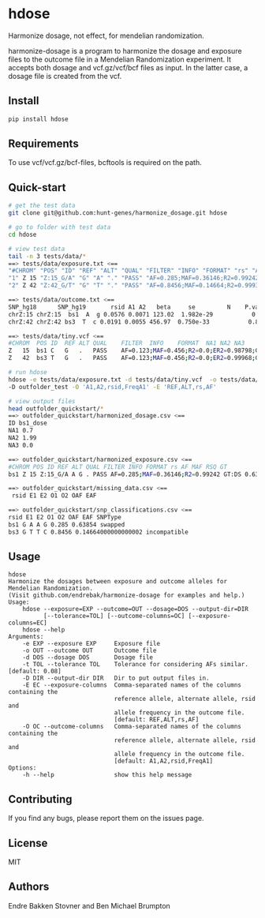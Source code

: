 # hdose

Harmonize dosage, not effect, for mendelian randomization.

harmonize-dosage is a program to harmonize the dosage and exposure files to the
outcome file in a Mendelian Randomization experiment. It accepts both dosage and
vcf.gz/vcf/bcf files as input. In the latter case, a dosage file is created from
the vcf.

## Install

```bash
pip install hdose
```

## Requirements

To use vcf/vcf.gz/bcf-files, bcftools is required on the path.

## Quick-start

```bash
# get the test data
git clone git@github.com:hunt-genes/harmonize_dosage.git hdose

# go to folder with test data
cd hdose

# view test data
tail -n 3 tests/data/*
==> tests/data/exposure.txt <==
"#CHROM" "POS" "ID" "REF" "ALT" "QUAL" "FILTER" "INFO" "FORMAT" "rs" "AF" "MAF" "RSQ" "GT"
"1" Z 15 "Z:15_G/A" "G" "A" "." "PASS" "AF=0.285;MAF=0.36146;R2=0.99242" "GT:DS" "bs1" "0.63854" "0.36146" "0.99242" "IMPUTED"
"2" Z 42 "Z:42_G/T" "G" "T" "." "PASS" "AF=0.8456;MAF=0.14664;R2=0.99933;ER2=0.97741;GENOTYPED" "GT:DS" "bs3" "0.14664" "0.14664" "0.99933" "GENOTYPED"

==> tests/data/outcome.txt <==
SNP_hg18      SNP_hg19       rsid A1 A2   beta     se         N    P.value FreqA1
chrZ:15 chrZ:15  bs1  A  g 0.0576 0.0071 123.02  1.982e-29           0.28500
chrZ:42 chrZ:42 bs3  T  c 0.0191 0.0055 456.97  0.750e-33           0.84560

==> tests/data/tiny.vcf <==
#CHROM	POS	ID	REF	ALT	QUAL	FILTER	INFO	FORMAT	NA1	NA2	NA3
Z	15	bs1	C	G	.	PASS	AF=0.123;MAF=0.456;R2=0.0;ER2=0.98798;GENOTYPED	GT:DS	1|1:1.300	1|1:0.010	0|1:2.000
Z	42	bs3	T	G	.	PASS	AF=0.123;MAF=0.456;R2=0.0;ER2=0.99968;GENOTYPED	GT:DS	0|1:2.000	0|1:0.000	1|0:1.000

# run hdose
hdose -e tests/data/exposure.txt -d tests/data/tiny.vcf  -o tests/data/outcome.txt \
-D outfolder_test -O 'A1,A2,rsid,FreqA1' -E 'REF,ALT,rs,AF'

# view output files
head outfolder_quickstart/*
==> outfolder_quickstart/harmonized_dosage.csv <==
ID bs1_dose
NA1 0.7
NA2 1.99
NA3 0.0

==> outfolder_quickstart/harmonized_exposure.csv <==
#CHROM POS ID REF ALT QUAL FILTER INFO FORMAT rs AF MAF RSQ GT
bs1 Z 15 Z:15_G/A A G . PASS AF=0.285;MAF=0.36146;R2=0.99242 GT:DS 0.63854 0.36146 0.9924200000000001 IMPUTED

==> outfolder_quickstart/missing_data.csv <==
 rsid E1 E2 O1 O2 OAF EAF

==> outfolder_quickstart/snp_classifications.csv <==
rsid E1 E2 O1 O2 OAF EAF SNPType
bs1 G A A G 0.285 0.63854 swapped
bs3 G T T C 0.8456 0.14664000000000002 incompatible
```

## Usage

```
hdose
Harmonize the dosages between exposure and outcome alleles for Mendelian Randomization.
(Visit github.com/endrebak/harmonize-dosage for examples and help.)
Usage:
    hdose --exposure=EXP --outcome=OUT --dosage=DOS --output-dir=DIR
          [--tolerance=TOL] [--outcome-columns=OC] [--exposure-columns=EC]
    hdose --help
Arguments:
    -e EXP --exposure EXP     Exposure file
    -o OUT --outcome OUT      Outcome file
    -d DOS --dosage DOS       Dosage file
    -t TOL --tolerance TOL    Tolerance for considering AFs similar.  [default: 0.08]
    -D DIR --output-dir DIR   Dir to put output files in.
    -E EC --exposure-columns  Comma-separated names of the columns containing the
                              reference allele, alternate allele, rsid and
                              allele frequency in the outcome file.
                              [default: REF,ALT,rs,AF]
    -O OC --outcome-columns   Comma-separated names of the columns containing the
                              reference allele, alternate allele, rsid and
                              allele frequency in the outcome file.
                              [default: A1,A2,rsid,FreqA1]
Options:
    -h --help                 show this help message
```

## Contributing

If you find any bugs, please report them on the issues page.

## License

MIT

## Authors

Endre Bakken Stovner and Ben Michael Brumpton
